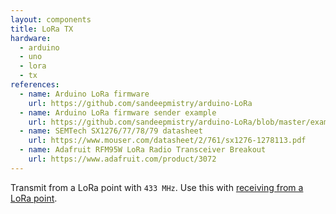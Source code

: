 ```yaml
---
layout: components
title: LoRa TX
hardware:
  - arduino
  - uno
  - lora
  - tx
references:
  - name: Arduino LoRa firmware
    url: https://github.com/sandeepmistry/arduino-LoRa
  - name: Arduino LoRa firmware sender example
    url: https://github.com/sandeepmistry/arduino-LoRa/blob/master/examples/LoRaSender/LoRaSender.ino
  - name: SEMTech SX1276/77/78/79 datasheet
    url: https://www.mouser.com/datasheet/2/761/sx1276-1278113.pdf
  - name: Adafruit RFM95W LoRa Radio Transceiver Breakout
    url: https://www.adafruit.com/product/3072
---
```


Transmit from a LoRa point with `433 MHz`. Use this with [receiving from a LoRa point](lora-rx).
